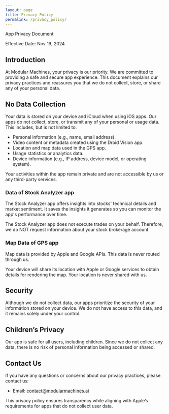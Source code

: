 ```yaml
---
layout: page
title: Privacy Policy
permalink: /privacy_policy/
---
```

App Privacy Document

Effective Date: Nov 19, 2024

## Introduction

At Modular Machines, your privacy is our priority. We are committed to providing a safe and secure app experience. This document explains our privacy practices and reassures you that we do not collect, store, or share any of your personal data.

## No Data Collection

Your data is stored on your device and iCloud when using iOS apps. Our apps do not collect, store, or transmit any of your personal or usage data. This includes, but is not limited to:

* Personal information (e.g., name, email address).
* Video content or metadata created using the Droid Vision app.
* Location and map data used in the GPS app.
* Usage statistics or analytics data.
* Device information (e.g., IP address, device model, or operating system).

Your activities within the app remain private and are not accessible by us or any third-party services.

### Data of Stock Analyzer app

The Stock Analyzer app offers insights into stocks' technical details and market sentiment. It saves the insights it generates so you can monitor the app's performance over time.

The Stock Analyzer app does not execute trades on your behalf. Therefore, we do NOT request information about your stock brokerage account.

### Map Data of GPS app

Map data is provided by Apple and Google APIs. This data is never routed through us. 

Your device will share its location with Apple or Google services to obtain details for rendering the map. Your location is never shared with us.

## Security

Although we do not collect data, our apps prioritize the security of your information stored on your device. We do not have access to this data, and it remains solely under your control.

## Children’s Privacy

Our app is safe for all users, including children. Since we do not collect any data, there is no risk of personal information being accessed or shared.

## Contact Us

If you have any questions or concerns about our privacy practices, please contact us:

* Email: contact@modularmachines.ai

This privacy policy ensures transparency while aligning with Apple’s requirements for apps that do not collect user data.